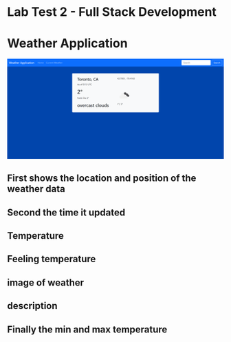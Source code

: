 # Lab Test 2 - Full Stack Development

# Weather Application

![Weather Page](/public/weather.png)

## First shows the location and position of the weather data
## Second the time it updated
## Temperature
## Feeling temperature
## image of weather
## description
## Finally the min and max temperature

